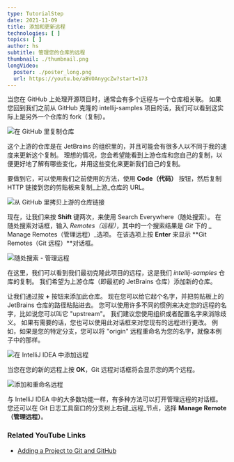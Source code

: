 ```yaml
---
type: TutorialStep
date: 2021-11-09
title: 添加和更新远程
technologies: [ ]
topics: [ ]
author: hs
subtitle: 管理您的仓库的远程
thumbnail: ./thumbnail.png
longVideo:
  poster: ./poster_long.png
  url: https://youtu.be/aBVOAnygcZw?start=173
---
```


当您在 GitHub 上处理开源项目时，通常会有多个远程与一个仓库相关联。 如果您回到我们之前从 GitHub 克隆的 intellij-samples 项目的话，我们可以看到这实际上是另外一个仓库的 fork（复制）。

![在 GitHub 里复制仓库](contents/tutorials/creating-a-project-from-github/adding-updating-remotes/github-fork.png)

这个上游的仓库是在 JetBrains 的组织里的，并且可能会有很多人以不同于我的速度来更新这个复制。 理想的情况，您会希望能看到上游仓库和您自己的复制，以便更好地了解有哪些变化，并用这些变化来更新我们自己的复制。

要做到它，可以使用我们之前使用的方法，使用 **Code（代码）** 按钮，然后复制 HTTP 链接到您的剪贴板来复制_上游_仓库的 URL。

![从 GitHub 里拷贝上游的仓库链接](upstream-link.png)

现在，让我们来按 **Shift** 键两次，来使用 Search Everywhere（随处搜索）。 在随处搜索对话框，输入 _Remotes（远程）_，其中的一个搜索结果是 _Git_ 下的 _ Manage Remotes（管理远程）_选项。 在该选项上按 **Enter** 来显示 **Git Remotes（Git 远程）**对话框。

![随处搜索 - 管理远程](search-everywhere-manage-remotes.png)

在这里，我们可以看到我们最初克隆此项目的远程，这是我们 _intellij-samples_ 仓库的复制。 我们希望为上游仓库（即最初的 JetBrains 仓库）添加新的仓库。

让我们通过按 **+** 按钮来添加此仓库。 现在您可以给它起个名字，并把剪贴板上的 JetBrains 仓库的路径粘贴进去。 您可以使用许多不同的惯例来决定您的远程的名字，比如说您可以叫它 "upstream"。 我们建议您使用组织或者配置名字来消除歧义。 如果有需要的话，您也可以使用此对话框来对您现有的远程进行更改。 例如，如果是您的特定分支，您可以将 "origin" 远程重命名为您的名字，就像本例子中的那样。

![在 IntelliJ IDEA 中添加远程](add-remote-intelij-idea.png)

当您在您的新的远程上按 **OK**，Git 远程对话框将会显示您的两个远程。

![添加和重命名远程](add-rename-remotes.png)

与 IntelliJ IDEA 中的大多数功能一样，有多种方法可以打开管理远程的对话框。 您还可以在 Git 日志工具窗口的分支树上右键_远程_节点，选择 **Manage Remote（管理远程）**。

### Related YouTube Links
- [Adding a Project to Git and GitHub](https://www.youtube.com/watch?v=mf2-MOl0VXY)